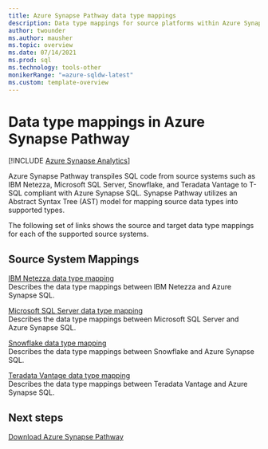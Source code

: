 ```yaml
---
title: Azure Synapse Pathway data type mappings
description: Data type mappings for source platforms within Azure Synapse Pathway
author: twounder
ms.author: mausher
ms.topic: overview 
ms.date: 07/14/2021
ms.prod: sql
ms.technology: tools-other
monikerRange: "=azure-sqldw-latest"
ms.custom: template-overview 
---
```

# Data type mappings in Azure Synapse Pathway
[!INCLUDE [Azure Synapse Analytics](../../includes/applies-to-version/asa.md)]

Azure Synapse Pathway transpiles SQL code from source systems such as IBM Netezza, Microsoft SQL Server, Snowflake, and Teradata Vantage to T-SQL compliant with Azure Synapse SQL. Synapse Pathway utilizes an Abstract Syntax Tree (AST) model for mapping source data types into supported types.

The following set of links shows the source and target data type mappings for each of the supported source systems.

## Source System Mappings
[IBM Netezza data type mapping](data-type-mappings-ibm-netezza.md)<br/>
Describes the data type mappings between IBM Netezza and Azure Synapse SQL.

[Microsoft SQL Server data type mapping](data-type-mappings-microsoft-sql-server.md)<br/>
Describes the data type mappings between Microsoft SQL Server and Azure Synapse SQL.

[Snowflake data type mapping](data-type-mappings-snowflake.md)<br/>
Describes the data type mappings between Snowflake and Azure Synapse SQL.

[Teradata Vantage data type mapping](data-type-mappings-teradata-vantage.md)<br/>
Describes the data type mappings between Teradata Vantage and Azure Synapse SQL.

## Next steps

[Download Azure Synapse Pathway](synapse-pathway-download.md)
